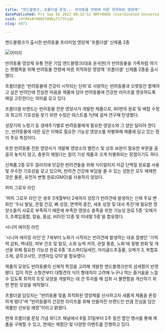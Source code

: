 ```yaml
---
title: "앤드블랭크, 프롬더셀 론칭... 반려동물 연령에 따른 최적화된 영양제"
datePublished: Fri Sep 02 2022 09:32:52 GMT+0000 (Coordinated Universal Time)
cuid: cm704i07m002l09kyf17thjqh
slug: 4471

---
```



앤드블랭크가 출시한 반려동물 프리미엄 영양제 '프롬더셀' 신제품 2종

![이미지](https://cdn.hashnode.com/res/hashnode/image/upload/v1739256643216/ac94ca35-24d8-4fc4-ba08-dbefdf34117b.jpeg)

반려동물 영양제 유통 전문 기업 앤드블랭크(대표 윤국현)가 반려동물을 가족처럼 여기는 펫팸족을 위해 반려동물 연령에 따른 최적화된 영양제 '프롬더셀' 신제품 2종을 출시했다.

프롬더셀은 '반려동물에 건강이 시작되는 단위'로 사랑하는 반려동물과 오랫동안 함께하고 싶은 반려인에 진실한 마음을 제품에 담아 반려동물에 건강한 라이프를 영유하도록 매일 고민한다는 의미를 갖고 있다.

프롬더셀 브랜드는 반려동물 전문 영양사가 개발한 제품으로, 80번의 원료 및 배합 수정과 최고의 기호성을 찾기 위한 수많은 테스트를 1년에 걸쳐 연구해 탄생했다.

성장기와 노령기 등 생애주기별로 반려동물에게 필요한 영양소와 그 양은 달라야 한다는, 반려동물에 대한 깊은 이해로 필요한 기능성 영양소를 차별화해 제품에 담고 있는 점이 주요 특징이다.

또한 반려동물 전문 영양사가 개발해 영양소의 밸런스 및 상호 보완이 필요한 부분을 꼼꼼히 놓치지 않고, 충분히 채웠다는 점이 기성 제품과 크게 차별화되는 장점이기도 하다.

신제품 2종 모두 알러지에 민감한 반려견들을 위해 식이알러지 저감 단백질 원료를 사용 및 우수한 기호성을 갖고 있으며, 반려견 건강에 부담을 줄 수 있는 성분은 모두 배제한 것은 물론, 유전자 변형 원료(GMO)를 사용하지 않았다.

퍼피 그로우 라인

'퍼피 그로우 라인'은 생후 3개월부터 2세까지 성장기 반려견에 발생하는 신체 주요 변화인 '두뇌 발달, 관절 건강, 뼈 성장, 면역력 증진, 세포 성장 및 대사 촉진'에 필요한 영양소들이 사료로 부족하기 때문에 부족한 영양소 충족을 위한 기능성 원료 5종 '오메가3, 초록입홍합, 칼슘, 홍삼, 비타민 12종 및 미네랄 5종'을 함유했다.

시니어 에이징 라인

'시니어 에이징 라인'은 7세부터 노화가 시작되는 반려견에 발생하는 대표 질병인 '기억력 감퇴, 백내장, 피부 건조 및 탈모, 소화 능력 저하, 관절 통증, 노화'에 질병 완화 및 개선을 위해 필요한 기능성 원료 6종 '포스파티딜세린, 마리골드추출물, 오메가 3, 복합효소제, 글루코사민, 코엔자임 Q10'을 함유했다.

제품의 모양도 반려동물의 신체적 특징을 고려해 개발한 앤드블랭크만의 섬세함이 반영됐다. 입이 작은 소형견부터 대형견의 식이 형태까지 고려해 누구나 먹는 즐거움을 느낄 수 있도록 최적의 트릿 모양을 개발하는 데 큰 투자를 해 섭취 시 불편함을 개선하기 위한 편한 모양을 제작했다.

프롬더셀 담당자는 "반려동물 맞춤 최적화된 영양제를 선사하고자 새롭게 제품을 론칭하게 됐다"며 "반려동물의 건강한 라이프를 위해 만들어진 브랜드인 만큼 진심을 담은 제품만 선보일 예정"이라고 밝혔다.

현재 프롬더셀 론칭 기념 와디즈 채널에서 8월 31일부터 2주 동안 할인 행사를 통해 제품을 구매할 수 있고, 현재는 체험단 및 다양한 이벤트를 진행하고 있다.
